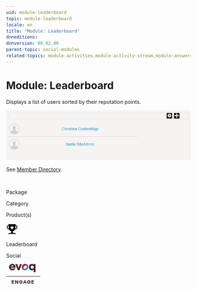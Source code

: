 ```yaml
---
uid: module-leaderboard
topic: module-leaderboard
locale: en
title: "Module: Leaderboard"
dnneditions: 
dnnversion: 09.02.00
parent-topic: social-modules
related-topics: module-activities,module-activity-stream,module-answers,module-blogs,module-challenges,module-discussions,module-group-directory,module-group-spaces,module-ideas,module-journal,module-latest-challenges,module-member-directory,module-message-center,module-my-status,module-profile-dashboard,module-social-groups,module-related-content,module-social-events,module-social-sharing,module-user-badges,module-wiki
---
```


# Module: Leaderboard

Displays a list of users sorted by their reputation points.

  

![Leaderboard module](/images/scr-module-Leaderboard.png)

  

See [Member Directory](xref:module-member-directory).

 

Package

Category

Product(s)

 ![icon](/images/ico-module-leaderboard.png) 

Leaderboard

Social

 ![Evoq Engage](/images/ico-evoq-engage.png)